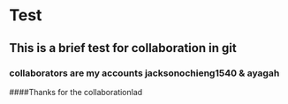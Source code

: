 # Test
##  This is a brief test for collaboration in git
### collaborators are my accounts jacksonochieng1540 & ayagah
####Thanks for the collaborationlad 
